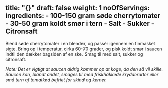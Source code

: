 title: "{}"
draft: false
weight: 1
noOfServings: 
ingredients:
	- 100-150 gram søde cherrytomater
	- 30-50 gram koldt smør i tern
	- Salt
	- Sukker
	- Citronsaft
---

Blend søde cherrytomater i en blender, og passér igennem en finmasket
sigte. Bring op i temperatur, cirka 60-70 grader, og pisk koldt smør i
saucen indtil den dækker bagsiden af en ske. Smag til med salt, sukker
og citronsaft.

*Note: Det er vigtigt at saucen aldrig kommer op at koge, da den så vil
skille. Saucen kan, blandt andet, smages til med friskhakkede
krydderurter eller små tern af tomatkød befriet for skind og kerner.*


